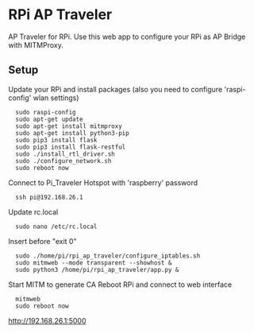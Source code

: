 # RPi AP Traveler
  AP Traveler for RPi. Use this web app to configure your RPi as AP Bridge with MITMProxy. 

## Setup

Update your RPi and install packages (also you need to configure 'raspi-config' wlan settings)
```
  sudo raspi-config
  sudo apt-get update
  sudo apt-get install mitmproxy
  sudo apt-get install python3-pip
  sudo pip3 install flask
  sudo pip3 install flask-restful
  sudo ./install_rtl_driver.sh
  sudo ./configure_network.sh
  sudo reboot now
```

Connect to Pi_Traveler Hotspot with 'raspberry' password
```
  ssh pi@192.168.26.1
```

Update rc.local
```
  sudo nano /etc/rc.local
```

Insert before "exit 0"
```
  sudo ./home/pi/rpi_ap_traveler/configure_iptables.sh
  sudo mitmweb --mode transparent --showhost &
  sudo python3 /home/pi/rpi_ap_traveler/app.py &
```  
  
Start MITM to generate CA
Reboot RPi and connect to web interface
```
  mitmweb
  sudo reboot now
```
http://192.168.26.1:5000
